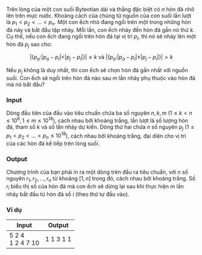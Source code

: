 
Trên lòng của một con suối Byteotian dài và thẳng đặc biệt có $n$ hòn đá nhô lên trên mực nước. Khoảng cách của chúng từ nguồn của con suối lần lượt là $p_1 < p_2 < \ldots < p_n$. Một con ếch nhỏ đang ngồi trên một trong những hòn đá này và bắt đầu tập nhảy. Mỗi lần, con ếch nhảy đến hòn đá gần nó thứ $k$. Cụ thể, nếu con ếch đang ngồi trên hòn đá tại vị trí $p_i$, thì nó sẽ nhảy lên một hòn đá $p_j$ sao cho:

$$
|\{ p_a : |p_a - p_i| < |p_j - p_i|\}| \leq k \text{ và } |\{ p_a : |p_a - p_i| \leq |p_j - p_i| \} | > k
$$

Nếu $p_j$ không là duy nhất, thì con ếch sẽ chọn hòn đá gần nhất với nguồn suối. Con ếch sẽ ngồi trên hòn đá nào sau $m$ lần nhảy phụ thuộc vào hòn đá mà nó bắt đầu?

### Input

Dòng đầu tiên của đầu vào tiêu chuẩn chứa ba số nguyên $n, k, m$ $(1 \leq k < n \leq 10^6, 1 \leq m \leq 10^{18})$, cách nhau bởi khoảng trắng, lần lượt là số lượng hòn đá, tham số $k$ và số lần nhảy dự kiến. Dòng thứ hai chứa $n$ số nguyên $p_j$ $(1 \leq p_1 < p_2 < \ldots < p_n \leq 10^{18})$, cách nhau bởi khoảng trắng, đại diện cho vị trí của các hòn đá kế tiếp trên lòng suối.

### Output

Chương trình của bạn phải in ra một dòng trên đầu ra tiêu chuẩn, với $n$ số nguyên $r_1, r_2, \ldots, r_n$ từ khoảng $[1, n]$ trong đó, cách nhau bởi khoảng trắng. Số $r_i$ biểu thị số của hòn đá mà con ếch sẽ dừng lại sau khi thực hiện $m$ lần nhảy bắt đầu từ hòn đá số $i$ (theo thứ tự đầu vào).

### Ví dụ

| Input               | Output    |
| ------------------- | --------- |
| 5 2 4<br>1 2 4 7 10 | 1 1 3 1 1 |

<!-- https://usaco.guide/problems/poi-2010frog/solution -->